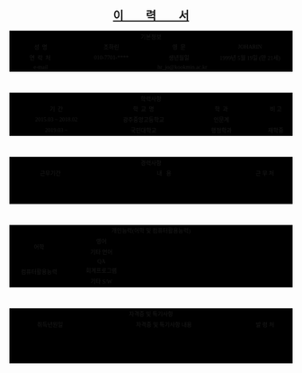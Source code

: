 <html>
    <head>        
        <meta charset="utf-8">
    </head>
    <body>
        <center><h1 align='center' style='font-family:굴림; font-size:20px; font-weight:bold; text-decoration:underline;'>이&nbsp;&nbsp;&nbsp;&nbsp;&nbsp;&nbsp;&nbsp;&nbsp;력&nbsp;&nbsp;&nbsp;&nbsp;&nbsp;&nbsp;&nbsp;&nbsp;서</h1></center>
        <table cellspacing='1' cellpadding='0' border='0' bgcolor='#000000' align='center' style='font-family:굴림; font-size:10px'>
            <tr align='center'>
                <td colspan='4' class='ti'>기본정보</td>
            </tr>
            <tr align='center'>
                <td class='ti' width='200'>성&nbsp;&nbsp;명</td>
                <td width='300'> 조하린  </td>
                <td class='ti' width='200'>영&nbsp;&nbsp;문</td>
                <td width='300'> JOHARIN  </td>
            </tr>
            <tr align='center'>
                <td class='ti' width='200'>연&nbsp;&nbsp;락&nbsp;&nbsp;처&nbsp;</td>
                <td width='300'>010-7701-****</td>
                <td class='ti' width='200'>생년월일</td>
                <td width='300'>1999년&nbsp;5월&nbsp;19일&nbsp;(만&nbsp;21세)  </td>
            </tr>
            <tr align='center'>
                <td class='ti' width='200'>e-mail</td>
                <td colspan='3'>hr_jo@kookmin.ac.kr</td>
            </tr>
        </table>
        <br/>
        <div>
        <table cellspacing='1' cellpadding='0' border='0' bgcolor='#000000' align='center' style='font-family:굴림; font-size:10px'>
            <tr align='center'>
                <td colspan='4' class='ti'>학력사항</td>
            </tr>
            <tr align='center'>
                <td class='ti' width='300'>기&nbsp;&nbsp;간</td>
                <td class='ti' width='300'>학&nbsp;&nbsp;교&nbsp;&nbsp;명 </td>
                <td class='ti' width='300'>학&nbsp;&nbsp;과</td>
                <td class='ti' width='100'>비&nbsp;고</td>
            </tr>
            <tr align='center'>
                <td width='300'>2015.03&nbsp;~&nbsp;2018.02</td>
                <td width='300'>광주중앙고등학교 </td>
                <td width='300'>인문계</td>
                <td width='100'> </td>
            </tr>
            <tr align='center'>
                <td width='300'>2019.03 ~</td>
                <td width='300'>국민대학교 </td>
                <td width='300'>행정학과</td>
                <td width='100'>재학중</td>
            </tr>
        </table>
        </div>
        <br/>
        <div>
        <table cellspacing='1' cellpadding='0' border='0' bgcolor='#000000' align='center' style='font-family:굴림; font-size:10px'>
            <tr align='center'>
                <td colspan='3' class='ti'>경력사항</td>
            </tr>
            <tr align='center'>
                <td class='ti' width='300'>근무기간</td>
                <td class='ti' width='540'>내&nbsp;&nbsp;&nbsp;용</td>
                <td class='ti' width='162'>근&nbsp;무&nbsp;처</td>
            </tr>
            <tr align='center'>
                <td width='300'>&nbsp;</td>
                <td width='540'> </td>
                <td width='162'> </td>
            </tr>
            <tr align='center'>
                <td width='300'>&nbsp;</td>
                <td width='540'> </td>
                <td width='162'> </td>
            </tr>
            <tr align='center'>
                <td width='300'>&nbsp;</td>
                <td width='540'> </td>
                <td width='162'> </td>
            </tr>
        </table>
        </div>
        <br/>
        <div>
        <table cellspacing='1' cellpadding='0' border='0' bgcolor='#000000' align='center' style='font-family:굴림; font-size:10px'>
            <tr align='center'>
                <td colspan='3' class='ti'>개인능력(어학&nbsp;및&nbsp;컴퓨터활용능력)</td>
            </tr>
            <tr align='center'>
                <td rowspan='2' class='ti' width='200'>어학</td>
                <td class='ti' width='200'>영어</td>
                <td class='ti' width='602'></td>
            </tr>
            <tr align='center'>
                <td class='ti' width='200'>기타&nbsp;언어</td>
               <td class='ti' width='602'></td>
            </tr>
            <tr align='center'>
                <td rowspan='3' class='ti' width='200'>컴퓨터활용능력</td>
                <td class='ti' width='200'>QA</td>
                <td class='ti' width='602'></td>
            </tr>
            <tr align='center'>
                <td class='ti' width='200'>회계프로그램</td>
               <td class='ti' width='602'></td>
            </tr>
            <tr align='center'>
                <td class='ti' width='200'>기타&nbsp;S/W</td>
               <td class='ti' width='602'></td>
            </tr>
        </table>
        </div>
        <br/>
        <div>
        <table cellspacing='1' cellpadding='0' border='0' bgcolor='#000000' align='center' style='font-family:굴림; font-size:10px'>
            <tr align='center'>
                <td colspan='3' class='ti'>자격증&nbsp;및&nbsp;특기사항</td>
            </tr>
            <tr align='center'>
                <td class='ti' width='300'>취득년원일</td>
                <td class='ti' width='540'>자격증&nbsp;및&nbsp;특기사항&nbsp;내용</td>
                <td class='ti' width='162'>발&nbsp;령&nbsp;처</td>
            </tr>
            <tr align='center'>
                <td width='300'>&nbsp;</td>
                <td width='540'> </td>
                <td width='162'> </td>
            </tr>
            <tr align='center'>
                <td width='300'>&nbsp;</td>
                <td width='540'> </td>
                <td width='162'> </td>
            </tr>
            <tr align='center'>
                <td width='300'>&nbsp;</td>
                <td width='540'> </td>
                <td width='162'> </td>
            </tr>
            <tr align='center'>
                <td width='300'>&nbsp;</td>
                <td width='540'> </td>
                <td width='162'> </td>
            </tr>
        </table>
